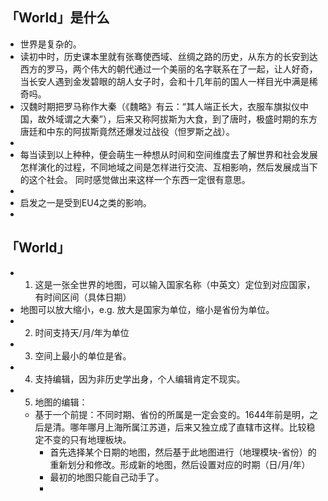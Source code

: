 ## 「World」是什么
- 世界是复杂的。
- 读初中时，历史课本里就有张骞使西域、丝绸之路的历史，从东方的长安到达西方的罗马，两个伟大的朝代通过一个美丽的名字联系在了一起，让人好奇，当长安人遇到金发碧眼的胡人女子时，会和十几年前的国人一样目光中满是稀奇吗。
- 汉魏时期把罗马称作大秦（《魏略》有云：“其人端正长大，衣服车旗拟仪中国，故外域谓之大秦”），后来又称阿拔斯为大食，到了唐时，极盛时期的东方唐廷和中东的阿拔斯竟然还爆发过战役（怛罗斯之战）。
-
- 每当读到以上种种，便会萌生一种想从时间和空间维度去了解世界和社会发展怎样演化的过程，不同地域之间是怎样进行交流、互相影响，然后发展成当下的这个社会。 同时感觉做出来这样一个东西一定很有意思。
-
- 启发之一是受到EU4之类的影响。
-
## 「World」
-
  1. 这是一张全世界的地图，可以输入国家名称（中英文）定位到对应国家，有时间区间（具体日期）
- 地图可以放大缩小，e.g. 放大是国家为单位，缩小是省份为单位。
-
  2. 时间支持天/月/年为单位
-
  3. 空间上最小的单位是省。
-
  4. 支持编辑，因为非历史学出身，个人编辑肯定不现实。
-
  5. 地图的编辑：
	- 基于一个前提：不同时期、省份的所属是一定会变的。1644年前是明，之后是清。哪年哪月上海所属江苏道，后来又独立成了直辖市这样。比较稳定不变的只有地理板块。
		- 首先选择某个日期的地图，然后基于此地图进行（地理模块-省份）的重新划分和修改。形成新的地图，然后设置对应的时期（日/月/年）
		- 最初的地图只能自己动手了。
		-